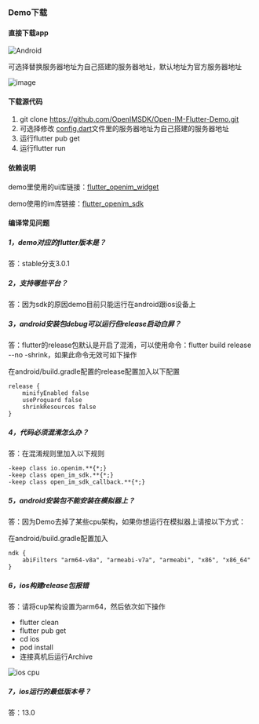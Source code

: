 ### Demo下载

####  直接下载app

![Android](https://www.pgyer.com/app/qrcode/OpenIM)

可选择替换服务器地址为自己搭建的服务器地址，默认地址为官方服务器地址

![image](https://github.com/OpenIMSDK/Open-IM-Flutter-Demo/blob/master/gif/QQ20211216-141624.gif)

#### 下载源代码

1. git clone https://github.com/OpenIMSDK/Open-IM-Flutter-Demo.git
2. 可选择修改 [config.dart](https://github.com/OpenIMSDK/Open-IM-Flutter-Demo/blob/master/lib/src/common/config.dart)文件里的服务器地址为自己搭建的服务器地址
3. 运行flutter pub get
4. 运行flutter run

#### 依赖说明

demo里使用的ui库链接：[flutter_openim_widget ](https://github.com/hrxiang/flutter_openim_widget.git)

demo使用的im库链接：[flutter_openim_sdk ](https://github.com/OpenIMSDK/Open-IM-SDK-Flutter.git)

#### 编译常见问题

##### 1，demo对应的flutter版本是？

答：stable分支3.0.1

##### 2，支持哪些平台？

答：因为sdk的原因demo目前只能运行在android跟ios设备上

##### 3，android安装包debug可以运行但release启动白屏？

答：flutter的release包默认是开启了混淆，可以使用命令：flutter build release --no -shrink，如果此命令无效可如下操作

在android/build.gradle配置的release配置加入以下配置

```
release {
    minifyEnabled false
    useProguard false
    shrinkResources false
}
```

##### 4，代码必须混淆怎么办？

答：在混淆规则里加入以下规则

```
-keep class io.openim.**{*;}
-keep class open_im_sdk.**{*;}
-keep class open_im_sdk_callback.**{*;}
```

##### 5，android安装包不能安装在模拟器上？

答：因为Demo去掉了某些cpu架构，如果你想运行在模拟器上请按以下方式：

在android/build.gradle配置加入

```
ndk {
    abiFilters "arm64-v8a", "armeabi-v7a", "armeabi", "x86", "x86_64"
}
```

##### 6，ios构建release包报错

答：请将cup架构设置为arm64，然后依次如下操作

- flutter clean
- flutter pub get
- cd ios
- pod install
- 连接真机后运行Archive

![ios cpu](https://user-images.githubusercontent.com/7018230/155913400-6231329a-aee9-4082-8d24-a25baad55261.png)

##### 7，ios运行的最低版本号？

答：13.0
